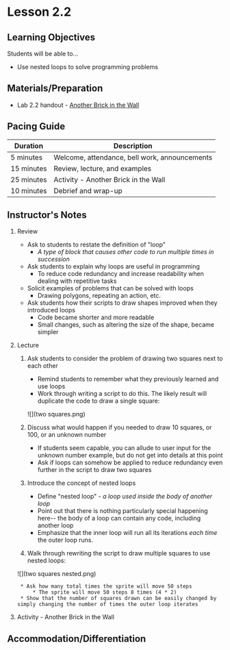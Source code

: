 # Lesson 2.2

## Learning Objectives
Students will be able to...
* Use nested loops to solve programming problems

## Materials/Preparation
* Lab 2.2 handout - [Another Brick in the Wall](lab_22.md)

## Pacing Guide
| Duration | Description |
|--|--|
|5 minutes | Welcome, attendance, bell work, announcements |
|15 minutes | Review, lecture, and examples |
|25 minutes | Activity - Another Brick in the Wall |
|10 minutes | Debrief and wrap-up |

## Instructor's Notes
1. Review
    * Ask to students to restate the definition of "loop"
        * _A type of block that causes other code to run multiple times in succession_
    * Ask students to explain why loops are useful in programming
        * To reduce code redundancy and increase readability when dealing with repetitive tasks
    * Solicit examples of problems that can be solved with loops
        * Drawing polygons, repeating an action, etc.
    * Ask students how their scripts to draw shapes improved when they introduced loops
        * Code became shorter and more readable
        * Small changes, such as altering the size of the shape, became simpler

2. Lecture
    1. Ask students to consider the problem of drawing two squares next to each other
        * Remind students to remember what they previously learned and use loops
        * Work through writing a script to do this.  The likely result will duplicate the code to draw a single square: 

        ![](two squares.png)
        
    2. Discuss what would happen if you needed to draw 10 squares, or 100, or an unknown number
        * If students seem capable, you can allude to user input for the unknown number example, but do not get into details at this point
        * Ask if loops can somehow be applied to reduce redundancy even further in the script to draw two squares
    3. Introduce the concept of nested loops
        * Define "nested loop" - _a loop used inside the body of another loop_
        * Point out that there is nothing particularly special happening here-- the body of a loop can contain any code, including another loop
        * Emphasize that the inner loop will run all its iterations _each time_ the outer loop runs.
    4. Walk through rewriting the script to draw multiple squares to use nested loops:
    
    ![](two squares nested.png)
    
        * Ask how many total times the sprite will move 50 steps
            * The sprite will move 50 steps 8 times (4 * 2)
        * Show that the number of squares drawn can be easily changed by simply changing the number of times the outer loop iterates

3. Activity - Another Brick in the Wall

## Accommodation/Differentiation